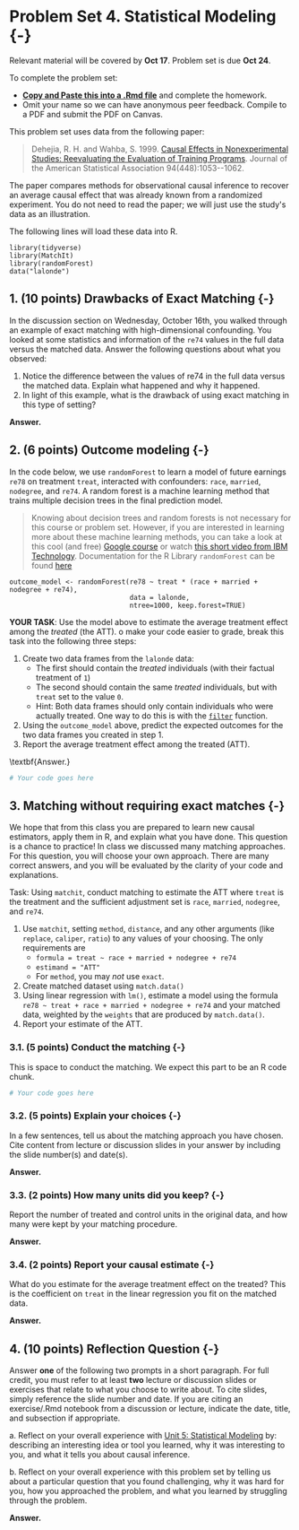 
# Problem Set 4. Statistical Modeling {-}

Relevant material will be covered by **Oct 17**. Problem set is due **Oct 24**.

To complete the problem set:

- [**Copy and Paste this into a .Rmd file**](https://github.com/causal3900/causal3900.github.io/blob/main/assets/psets/pset4_download.Rmd) and complete the homework. 
- Omit your name so we can have anonymous peer feedback. Compile to a PDF and submit the PDF on Canvas.

This problem set uses data from the following paper:

> Dehejia, R. H. and Wahba, S. 1999. [Causal Effects in Nonexperimental Studies: Reevaluating the Evaluation of Training Programs](https://www-jstor-org.proxy.library.cornell.edu/stable/2669919?). Journal of the American Statistical Association 94(448):1053--1062.

The paper compares methods for observational causal inference to recover an average causal effect that was already known from a randomized experiment. You do not need to read the paper; we will just use the study's data as an illustration.

The following lines will load these data into R.

```
library(tidyverse)
library(MatchIt)
library(randomForest)
data("lalonde")
```

## 1. (10 points) Drawbacks of Exact Matching {-}

In the discussion section on Wednesday, October 16th, you walked through an example of exact matching with high-dimensional confounding. You looked at some statistics and information of the `re74` values in the full data versus the matched data. Answer the following questions about what you observed:

1. Notice the difference between the values of re74 in the full data versus the matched data. Explain what happened and why it happened. 
2. In light of this example, what is the drawback of using exact matching in this type of setting?

**Answer.**

## 2. (6 points) Outcome modeling {-}

In the code below, we use `randomForest` to learn a model of future earnings `re78` on treatment `treat`, interacted with confounders: `race`, `married`, `nodegree`, and `re74`. A random forest is a machine learning method that trains multiple decision trees in the final prediction model. 

> Knowing about decision trees and random forests is not necessary for this course or problem set. However, if you are interested in learning more about these machine learning methods, you can take a look at this cool (and free) [Google course](https://developers.google.com/machine-learning/decision-forests/decision-trees) or watch [this short video from IBM Technology](https://youtu.be/gkXX4h3qYm4?si=2aa3T-D91wh4BZcQ). 
> Documentation for the R Library `randomForest` can be found [here](https://cran.r-project.org/web/packages/randomForest/randomForest.pdf)


```
outcome_model <- randomForest(re78 ~ treat * (race + married + nodegree + re74), 
                              data = lalonde, 
                              ntree=1000, keep.forest=TRUE)
```

**YOUR TASK**: Use the model above to estimate the average treatment effect among the *treated* (the ATT). o make your code easier to grade, break this task into the following three steps:

1. Create two data frames from the `lalonde` data:
     - The first should contain the *treated* individuals (with their factual treatment of `1`)
     - The second should contain the same *treated* individuals, but with `treat` set to the value `0`.
     - Hint: Both data frames should only contain individuals who were actually treated. One way to do this is with the [`filter`](https://dplyr.tidyverse.org/reference/filter.html) function.
2. Using the `outcome_model` above, predict the expected outcomes for the two data frames you created in step 1.
3. Report the average treatment effect among the treated (ATT).

\textbf{Answer.}


``` r
# Your code goes here
```


## 3. Matching without requiring exact matches {-}

We hope that from this class you are prepared to learn new causal estimators, apply them in R, and explain what you have done. This question is a chance to practice! In class we discussed many matching approaches. For this question, you will choose your own approach. There are many correct answers, and you will be evaluated by the clarity of your code and explanations.

Task: Using `matchit`, conduct matching to estimate the ATT where `treat` is the treatment and the sufficient adjustment set is `race`, `married`, `nodegree`, and `re74`.

1. Use `matchit`, setting `method`, `distance`, and any other arguments (like `replace`, `caliper`, `ratio`) to any values of your choosing. The only requirements are
     * `formula = treat ~ race + married + nodegree + re74`
     * `estimand = "ATT"`
     * For `method`, you may *not* use `exact`.
2. Create matched dataset using `match.data()`
3. Using linear regression with `lm()`, estimate a model using the formula `re78 ~ treat + race + married + nodegree + re74` and your matched data, weighted by the `weights` that are produced by `match.data()`.
4. Report your estimate of the ATT.

### 3.1. (5 points) Conduct the matching {-}

This is space to conduct the matching. We expect this part to be an R code chunk.


``` r
# Your code goes here
```



### 3.2. (5 points) Explain your choices {-}

In a few sentences, tell us about the matching approach you have chosen. Cite content from lecture or discussion slides in your answer by including the slide number(s) and date(s). 

**Answer.**

### 3.3. (2 points) How many units did you keep? {-}

Report the number of treated and control units in the original data, and how many were kept by your matching procedure.

**Answer.**

### 3.4. (2 points) Report your causal estimate {-}

What do you estimate for the average treatment effect on the treated? This is the coefficient on `treat` in the linear regression you fit on the matched data.

**Answer.**


## 4. (10 points) Reflection Question {-}
Answer **one** of the following two prompts in a short paragraph. For full credit, you must refer to at least **two** lecture or discussion slides or exercises that relate to what you choose to write about. To cite slides, simply reference the slide number and date. If you are citing an exercise/.Rmd notebook from a discussion or lecture, indicate the date, title, and subsection if appropriate.

a. Reflect on your overall experience with [Unit 5: Statistical Modeling](https://causal3900.github.io/statistical-modeling.html) by: describing an interesting idea or tool you learned, why it was interesting to you, and what it tells you about causal inference. 

b. Reflect on your overall experience with this problem set by telling us about a particular question that you found challenging, why it was hard for you, how you approached the problem, and what you learned by struggling through the problem.

**Answer.**

